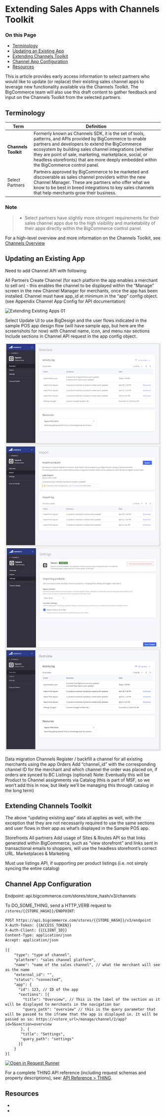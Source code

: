 # Extending Sales Apps with Channels Toolkit

<div class="otp" id="no-index">

### On this Page
- [Terminology](#terminology)
- [Updating an Existing App](#updating-an-existing-app)
- [Extending Channels Toolkit](#extending-channels-toolkit)
- [Channel App Configuration](#channel-app-configuration)
- [Resources](#resources)

</div>

This is article provides early access information to select partners who would like to update (or replace) their existing sales channel apps to leverage new functionality available via the Channels Toolkit. The BigCommerce team will also use this draft content to gather feedback and input on the Channels Toolkit from the selected partners.

## Terminology

|Term|Definition|
|-|-|
|**Channels Toolkit**|Formerly known as Channels SDK, it is the set of tools, patterns, and APIs provided by BigCommerce to enable partners and developers to extend the BigCommerce ecosystem by building sales channel integrations (whether they are point of sale, marketing, marketplace, social, or headless storefronts) that are more deeply embedded within the BigCommerce control panel.|
|Select Partners|Partners approved by BigCommerce to be marketed and discoverable as sales channel providers within the new Channel Manager. These are partners who offer what we know to be best in breed integrations to key sales channels that help merchants grow their business.|

<div class="HubBlock--callout">
<div class="CalloutBlock--info">
<div class="HubBlock-content">

<!-- theme: info -->

### Note
> * Select partners have slightly more stringent requirements for their sales channel apps due to the high visibility and marketability of their apps directly within the BigCommerce control panel.

</div>
</div>
</div>

For a high-level overview and more information on the Channels Toolkit, see [Channels Overview](https://developer.bigcommerce.com/api-docs/channels/overview)

## Updating an Existing App

Need to add Channel API with following:

All Partners
Create Channel (for each platform the app enables a merchant to sell on) - this enables the channel to be displayed within the “Manage” screen in the new Channel Manager for merchants, once the app has been installed.
Channel must have app_id at minimum in the “app” config object. (see Appendix Channel App Config for API documentation)

![Extending Existing Apps 01](https://raw.githubusercontent.com/bigcommerce/dev-docs/master/assets/images/ "Extending Existing Apps 02")

Select
Update UI to use BigDesign and the user flows indicated in the sample POS app design flow (will have sample app, but here are the screenshots for now) with Channel name, icon, and menu nav sections
Include sections in Channel API request in the app config object.

![Extending Existing Apps 02](https://raw.githubusercontent.com/bigcommerce/dev-docs/master/assets/images/extending-screenshots-02.png "Extending Existing Apps 02")
![Extending Existing Apps 03](https://raw.githubusercontent.com/bigcommerce/dev-docs/master/assets/images/extending-screenshots-03.png "Extending Existing Apps 03")
![Extending Existing Apps 04](https://raw.githubusercontent.com/bigcommerce/dev-docs/master/assets/images/extending-screenshots-04.png "Extending Existing Apps 04")
![Extending Existing Apps 05](https://raw.githubusercontent.com/bigcommerce/dev-docs/master/assets/images/extending-screenshots-05.png "Extending Existing Apps 05")

Data migration
Channels
Register / backfill a channel for all existing merchants using the app
Orders
Add “channel_id” with the corresponding channel ID for the merchant and which channel the order was placed on, if orders are synced to BC
Listings (optional)
Note: Eventually this will be Product to Channel assignments via Catalog (this is part of MSF, so we won’t add this in now, but likely we’ll be managing this through catalog in the long term)

## Extending Channels Toolkit
The above “updating existing app” data all applies as well, with the exception that they are not necessarily required to use the same sections and user flows in their app as what’s displayed in the Sample POS app.

Storefronts
All partners
Add usage of Sites & Routes API so that links generated within BigCommerce, such as “view storefront” and links sent in transactional emails to shoppers, will use the headless storefront’s correct URL.
Marketplaces & Marketing

Must use listings API, if supporting per product listings (i.e. not simply syncing the entire catalog)

## Channel App Configuration
Endpoint: api.bigcommerce.com/stores/store_hash/v3/channels

To DO_SOME_THING, send a HTTP_VERB request to `/stores/{{STORE_HASH}}/ENDPOINT`:

```http
POST https://api.bigcommerce.com/stores/{{STORE_HASH}}/v3/endpoint
X-Auth-Token: {{ACCESS_TOKEN}}
X-Auth-Client: {{CLIENT_ID}}
Content-Type: application/json
Accept: application/json

[{
    "type": "type of channel",
    "platform": "sales channel platform",
    "name": "name of the sales channel", // what the merchant will see as the name
    "external_id": "",
    "status": "connected”,
    "app": {
      "id": 123, // ID of the app
      "sections": [{
        "title": "Overview", // This is the label of the section as it will be displayed to merchants in the navigation bar
        "query_path": "overview" // this is the query parameter that will be passed to the iframe that the app is displayed in. It will be passed as so: https://<store_url>/manage/channel/2/app?id=5&section=overview
       }, {
       "title": "Settings",
       "query_path": "settings"
      }]
    }
}]
```

[![Open in Request Runner](https://storage.googleapis.com/bigcommerce-production-dev-center/images/Open-Request-Runner.svg)](LINK_TO_OPERATION#requestrunner)

For a complete THING API reference (including request schemas and property descriptions), see: [API Reference > THING](URL).

## Resources
* []()
* []()